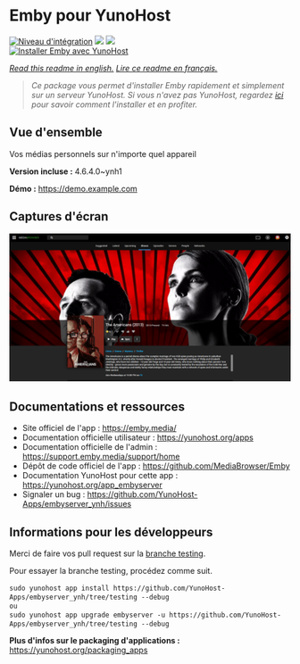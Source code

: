 # Emby pour YunoHost

[![Niveau d'intégration](https://dash.yunohost.org/integration/embyserver.svg)](https://dash.yunohost.org/appci/app/embyserver) ![](https://ci-apps.yunohost.org/ci/badges/embyserver.status.svg) ![](https://ci-apps.yunohost.org/ci/badges/embyserver.maintain.svg)  
[![Installer Emby avec YunoHost](https://install-app.yunohost.org/install-with-yunohost.svg)](https://install-app.yunohost.org/?app=embyserver)

*[Read this readme in english.](./README.md)*
*[Lire ce readme en français.](./README_fr.md)*

> *Ce package vous permet d'installer Emby rapidement et simplement sur un serveur YunoHost.
Si vous n'avez pas YunoHost, regardez [ici](https://yunohost.org/#/install) pour savoir comment l'installer et en profiter.*

## Vue d'ensemble

Vos médias personnels sur n'importe quel appareil

**Version incluse :** 4.6.4.0~ynh1

**Démo :** https://demo.example.com

## Captures d'écran

![](./doc/screenshots/screenshot.png)

## Documentations et ressources

* Site officiel de l'app : https://emby.media/
* Documentation officielle utilisateur : https://yunohost.org/apps
* Documentation officielle de l'admin : https://support.emby.media/support/home
* Dépôt de code officiel de l'app : https://github.com/MediaBrowser/Emby
* Documentation YunoHost pour cette app : https://yunohost.org/app_embyserver
* Signaler un bug : https://github.com/YunoHost-Apps/embyserver_ynh/issues

## Informations pour les développeurs

Merci de faire vos pull request sur la [branche testing](https://github.com/YunoHost-Apps/embyserver_ynh/tree/testing).

Pour essayer la branche testing, procédez comme suit.
```
sudo yunohost app install https://github.com/YunoHost-Apps/embyserver_ynh/tree/testing --debug
ou
sudo yunohost app upgrade embyserver -u https://github.com/YunoHost-Apps/embyserver_ynh/tree/testing --debug
```

**Plus d'infos sur le packaging d'applications :** https://yunohost.org/packaging_apps